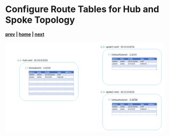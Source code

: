 # Configure Route Tables for Hub and Spoke Topology

#### [prev](./01.md) | [home](../welcome.md) | [next](./03.md)

![slide 02](../png/configure-route-tables-for-hub-and-spoke-topology/02.png)
